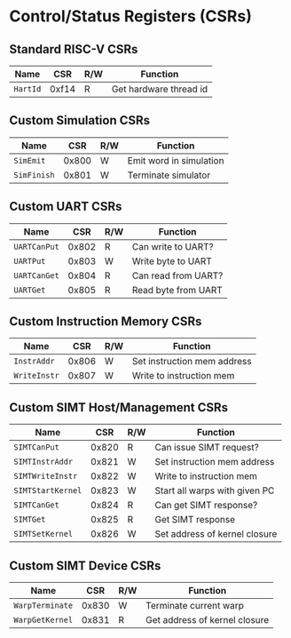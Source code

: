 # Control/Status Registers (CSRs)

## Standard RISC-V CSRs

  Name              | CSR    | R/W | Function
  ----------------- | ------ | --- | --------
  `HartId`          | 0xf14  | R   | Get hardware thread id

## Custom Simulation CSRs

  Name              | CSR    | R/W | Function
  ----------------- | ------ | --- | --------
  `SimEmit`         | 0x800  | W   | Emit word in simulation
  `SimFinish`       | 0x801  | W   | Terminate simulator

## Custom UART CSRs

  Name              | CSR    | R/W | Function
  ----------------- | ------ | --- | --------
  `UARTCanPut`      | 0x802  | R   | Can write to UART?
  `UARTPut`         | 0x803  | W   | Write byte to UART
  `UARTCanGet`      | 0x804  | R   | Can read from UART?
  `UARTGet`         | 0x805  | R   | Read byte from UART

## Custom Instruction Memory CSRs

  Name              | CSR    | R/W | Function
  ----------------- | ------ | --- | --------
  `InstrAddr`       | 0x806  | W   | Set instruction mem address
  `WriteInstr`      | 0x807  | W   | Write to instruction mem

## Custom SIMT Host/Management CSRs

  Name              | CSR    | R/W | Function
  ----------------- | ------ | --- | --------
  `SIMTCanPut`      | 0x820  | R   | Can issue SIMT request?
  `SIMTInstrAddr`   | 0x821  | W   | Set instruction mem address
  `SIMTWriteInstr`  | 0x822  | W   | Write to instruction mem
  `SIMTStartKernel` | 0x823  | W   | Start all warps with given PC
  `SIMTCanGet`      | 0x824  | R   | Can get SIMT response?
  `SIMTGet`         | 0x825  | R   | Get SIMT response
  `SIMTSetKernel`   | 0x826  | W   | Set address of kernel closure

## Custom SIMT Device CSRs

  Name              | CSR    | R/W | Function
  ----------------- | ------ | --- | --------
  `WarpTerminate`   | 0x830  | W   | Terminate current warp
  `WarpGetKernel`   | 0x831  | R   | Get address of kernel closure
